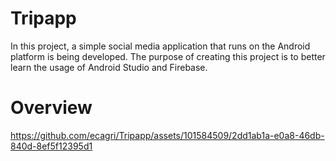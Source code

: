 # Tripapp
In this project, a simple social media application that runs on the Android platform is being developed. The purpose of creating this project is to better learn the usage of Android Studio and Firebase.
# Overview
https://github.com/ecagri/Tripapp/assets/101584509/2dd1ab1a-e0a8-46db-840d-8ef5f12395d1
